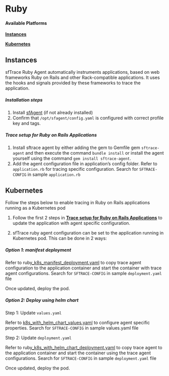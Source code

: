  

# Ruby
#### Available Platforms

[**Instances**](ruby#instances)

[**Kubernetes**](ruby#kubernetes)


## Instances

sfTrace Ruby Agent automatically instruments applications, based on web frameworks Ruby on Rails and other Rack-compatible applications. It uses the hooks and signals provided by these frameworks to trace the application.

##### Installation steps

1. Install [sfAgent](/docs/Quick_Start/getting_started#sfagent) (if not already installed)
2. Confirm that `/opt/sfagent/config.yaml` is configured with correct profile key and tags.

##### Trace setup for Ruby on Rails Applications

1. Install sftrace agent by either adding the gem to Gemfile gem `sftrace-agent` and then execute the command `bundle install` or install the agent yourself using the command `gem install sftrace-agent`.
2. Add the agent configuration file in application’s config folder. Refer to `application.rb` for tracing specific configuration. Search for `SFTRACE-CONFIG` in sample `application.rb` 

## Kubernetes

 Follow the steps below to enable tracing in Ruby on Rails applications running as a Kubernetes pod

1. Follow the first 2 steps in **[Trace setup for Ruby on Rails Applications](#instances)** to update the application with agent specific configuration.

2. sfTrace ruby agent configuration can be set to the application running in Kubernetes pod. This can be done in 2 ways:

##### **Option 1:  manifest deployment**

Refer to ruby[_k8s_manifest_deployment.yaml](https://github.com/snappyflow/website-artefacts/blob/master/sfTracing/nodejs/nodejs_k8s_standalone_deployment.yaml)  to copy trace agent configuration to the application container and start the container with trace agent configurations. Search for `SFTRACE-CONFIG` in sample `deployment.yaml` file

Once updated, deploy the pod.

##### **Option 2: Deploy using helm chart**

Step 1: Update `values.yaml`

Refer to [k8s_with_helm_chart_values.yaml](https://github.com/snappyflow/website-artefacts/blob/master/sfTracing/nodejs/k8s_with_helm_chart_values.yaml) to configure agent specific properties. Search for `SFTRACE-CONFIG` in sample values.yaml file

Step 2: Update `deployment.yaml`

Refer to ruby[_k8s_with_helm_chart_deployment.yaml](https://github.com/snappyflow/website-artefacts/blob/master/sfTracing/nodejs/nodejs_k8s_with_helm_chart_deployment.yaml) to copy trace agent to the application container and start the container using the trace agent configurations. Search for `SFTRACE-CONFIG` in sample `deployment.yaml` file

Once updated, deploy the pod.

 